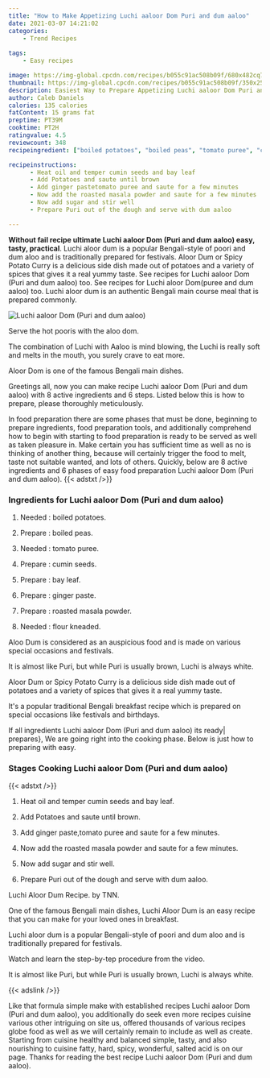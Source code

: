 ```yaml
---
title: "How to Make Appetizing Luchi aaloor Dom Puri and dum aaloo"
date: 2021-03-07 14:21:02
categories:
    - Trend Recipes
    
tags:
    - Easy recipes

image: https://img-global.cpcdn.com/recipes/b055c91ac508b09f/680x482cq70/luchi-aaloor-dom-puri-and-dum-aaloo-recipe-main-photo.jpg
thumbnail: https://img-global.cpcdn.com/recipes/b055c91ac508b09f/350x250cq70/luchi-aaloor-dom-puri-and-dum-aaloo-recipe-main-photo.jpg
description: Easiest Way to Prepare Appetizing Luchi aaloor Dom Puri and dum aaloo with 8 ingredients and 6 stages of easy cooking.
author: Caleb Daniels
calories: 135 calories
fatContent: 15 grams fat
preptime: PT39M
cooktime: PT2H
ratingvalue: 4.5
reviewcount: 348
recipeingredient: ["boiled potatoes", "boiled peas", "tomato puree", "cumin seeds", "bay leaf", "ginger paste", "roasted masala powder", "flour kneaded"]

recipeinstructions: 
      - Heat oil and temper cumin seeds and bay leaf 
      - Add Potatoes and saute until brown 
      - Add ginger pastetomato puree and saute for a few minutes 
      - Now add the roasted masala powder and saute for a few minutes 
      - Now add sugar and stir well 
      - Prepare Puri out of the dough and serve with dum aaloo

---
```




**Without fail recipe ultimate Luchi aaloor Dom (Puri and dum aaloo) easy, tasty, practical**. Luchi aloor dum is a popular Bengali-style of poori and dum aloo and is traditionally prepared for festivals. Aloor Dum or Spicy Potato Curry is a delicious side dish made out of potatoes and a variety of spices that gives it a real yummy taste. See recipes for Luchi aaloor Dom (Puri and dum aaloo) too. See recipes for Luchi aloor Dom(puree and dum aaloo) too. Luchi aloor dum is an authentic Bengali main course meal that is prepared commonly.


![Luchi aaloor Dom (Puri and dum aaloo)](https://img-global.cpcdn.com/recipes/b055c91ac508b09f/680x482cq70/luchi-aaloor-dom-puri-and-dum-aaloo-recipe-main-photo.jpg "Luchi aaloor Dom (Puri and dum aaloo)")



Serve the hot pooris with the aloo dom.

The combination of Luchi with Aaloo is mind blowing, the Luchi is really soft and melts in the mouth, you surely crave to eat more.

Aloor Dom is one of the famous Bengali main dishes.


Greetings all, now you can make recipe Luchi aaloor Dom (Puri and dum aaloo) with 8 active ingredients and 6 steps. Listed below this is how to prepare, please thoroughly meticulously.

In food preparation there are some phases that must be done, beginning to prepare ingredients, food preparation tools, and additionally comprehend how to begin with starting to food preparation is ready to be served as well as taken pleasure in. Make certain you has sufficient time as well as no is thinking of another thing, because will certainly trigger the food to melt, taste not suitable wanted, and lots of others. Quickly, below are 8 active ingredients and 6 phases of easy food preparation Luchi aaloor Dom (Puri and dum aaloo).
{{< adstxt />}}

### Ingredients for Luchi aaloor Dom (Puri and dum aaloo)


1. Needed  : boiled potatoes.

1. Prepare  : boiled peas.

1. Needed  : tomato puree.

1. Prepare  : cumin seeds.

1. Prepare  : bay leaf.

1. Prepare  : ginger paste.

1. Prepare  : roasted masala powder.

1. Needed  : flour kneaded.


Aloo Dum is considered as an auspicious food and is made on various special occasions and festivals.

It is almost like Puri, but while Puri is usually brown, Luchi is always white.

Aloor Dum or Spicy Potato Curry is a delicious side dish made out of potatoes and a variety of spices that gives it a real yummy taste.

It&#39;s a popular traditional Bengali breakfast recipe which is prepared on special occasions like festivals and birthdays.


If all ingredients Luchi aaloor Dom (Puri and dum aaloo) its ready| prepares}, We are going right into the cooking phase. Below is just how to preparing with easy.

### Stages Cooking Luchi aaloor Dom (Puri and dum aaloo)

{{< adstxt />}}


1. Heat oil and temper cumin seeds and bay leaf.



1. Add Potatoes and saute until brown.



1. Add ginger paste,tomato puree and saute for a few minutes.



1. Now add the roasted masala powder and saute for a few minutes.



1. Now add sugar and stir well.



1. Prepare Puri out of the dough and serve with dum aaloo.




Luchi Aloor Dum Recipe. by TNN.

One of the famous Bengali main dishes, Luchi Aloor Dum is an easy recipe that you can make for your loved ones in breakfast.

Luchi aloor dum is a popular Bengali-style of poori and dum aloo and is traditionally prepared for festivals.

Watch and learn the step-by-tep procedure from the video.

It is almost like Puri, but while Puri is usually brown, Luchi is always white.


{{< adslink />}}

Like that formula simple make with established recipes Luchi aaloor Dom (Puri and dum aaloo), you additionally do seek even more recipes cuisine various other intriguing on site us, offered thousands of various recipes globe food as well as we will certainly remain to include as well as create. Starting from cuisine healthy and balanced simple, tasty, and also nourishing to cuisine fatty, hard, spicy, wonderful, salted acid is on our page. Thanks for reading the best recipe Luchi aaloor Dom (Puri and dum aaloo).
